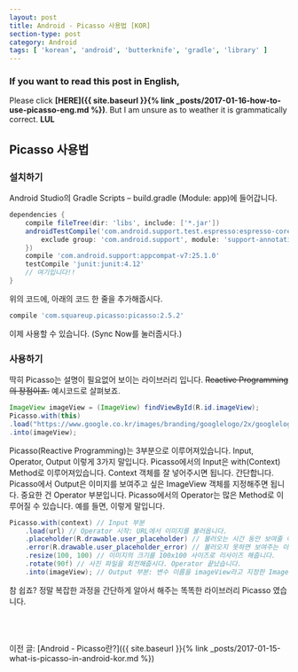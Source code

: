 ```yaml
---
layout: post
title: Android - Picasso 사용법 [KOR]
section-type: post
category: Android
tags: [ 'korean', 'android', 'butterknife', 'gradle', 'library' ]
---
```

### If you want to read this post in English,
Please click **[HERE]({{ site.baseurl }}{% link _posts/2017-01-16-how-to-use-picasso-eng.md %})**. But I am unsure as to weather it is grammatically correct. **LUL**

## Picasso 사용법

### 설치하기

Android Studio의 Gradle Scripts – build.gradle (Module: app)에 들어갑니다.

```gradle
dependencies {
    compile fileTree(dir: 'libs', include: ['*.jar'])
    androidTestCompile('com.android.support.test.espresso:espresso-core:2.2.2', {
        exclude group: 'com.android.support', module: 'support-annotations'
    })
    compile 'com.android.support:appcompat-v7:25.1.0'
    testCompile 'junit:junit:4.12'
    // 여기입니다!!
}
```

위의 코드에, 아래의 코드 한 줄을 추가해줍시다.

```gradle
compile 'com.squareup.picasso:picasso:2.5.2'
```

이제 사용할 수 있습니다. (Sync Now를 눌러줍시다.)

### 사용하기

딱히 Picasso는 설명이 필요없어 보이는 라이브러리 입니다. ~~Reactive Programming의 장점이죠.~~ 예시코드로 살펴보죠.

```java
ImageView imageView = (ImageView) findViewById(R.id.imageView);
Picasso.with(this)
.load("https://www.google.co.kr/images/branding/googlelogo/2x/googlelogo_color_272x92dp.png")
.into(imageView);
```

Picasso(Reactive Programming)는 3부분으로 이루어져있습니다. Input, Operator, Output 이렇게 3가지 말입니다.
Picasso에서의 Input은 with(Context) Method로 이루어져있습니다. Context 객체를 잘 넣어주시면 됩니다. 간단합니다.
Picasso에서 Output은 이미지를 보여주고 싶은 ImageView 객체를 지정해주면 됩니다.
중요한 건 Operator 부분입니다. Picasso에서의 Operator는 많은 Method로 이루어질 수 있습니다. 예를 들면, 이렇게 말입니다.

```java
Picasso.with(context) // Input 부분
    .load(url) // Operator 시작: URL에서 이미지를 불러옵니다.
    .placeholder(R.drawable.user_placeholder) // 불러오는 시간 동안 보여줄 이미지 파일입니다.
    .error(R.drawable.user_placeholder_error) // 불러오지 못하면 보여주는 이미지 파일입니다.
    .resize(100, 100) // 이미지의 크기를 100x100 사이즈로 리사이즈 해줍니다.
    .rotate(90f) // 사진 파일을 회전해줍시다. Operator 끝났습니다.
    .into(imageView); // Output 부분: 변수 이름을 imageView라고 지정한 ImageView에 이미지를 보여줍니다.
```

참 쉽죠? 정말 복잡한 과정을 간단하게 알아서 해주는 똑똑한 라이브러리 Picasso 였습니다.


<br><br><br>
이전 글: [Android - Picasso란?]({{ site.baseurl }}{% link _posts/2017-01-15-what-is-picasso-in-android-kor.md %})
<br><br><br>
